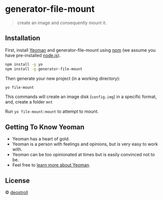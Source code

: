 # generator-file-mount 
> create an image and consequently mount it. 

## Installation

First, install [Yeoman](http://yeoman.io) and generator-file-mount using [npm](https://www.npmjs.com/) (we assume you have pre-installed [node.js](https://nodejs.org/)).

```bash
npm install -g yo
npm install -g generator-file-mount
```

Then generate your new project (in a working directory):

```bash
yo file-mount
```

This commands will create an image disk (`config.img`) in a specific format, and, create a folder `mnt`

Run `yo file-mount:mount` to attempt to mount.

## Getting To Know Yeoman

 * Yeoman has a heart of gold.
 * Yeoman is a person with feelings and opinions, but is very easy to work with.
 * Yeoman can be too opinionated at times but is easily convinced not to be.
 * Feel free to [learn more about Yeoman](http://yeoman.io/).

## License

 © [deostroll](deostroll.in)


[npm-image]: https://badge.fury.io/js/generator-file-mount.svg
[npm-url]: https://npmjs.org/package/generator-file-mount
[travis-image]: https://travis-ci.com/deostroll/generator-file-mount.svg?branch=master
[travis-url]: https://travis-ci.com/deostroll/generator-file-mount
[daviddm-image]: https://david-dm.org/deostroll/generator-file-mount.svg?theme=shields.io
[daviddm-url]: https://david-dm.org/deostroll/generator-file-mount
[coveralls-image]: https://coveralls.io/repos/deostroll/generator-file-mount/badge.svg
[coveralls-url]: https://coveralls.io/r/deostroll/generator-file-mount
